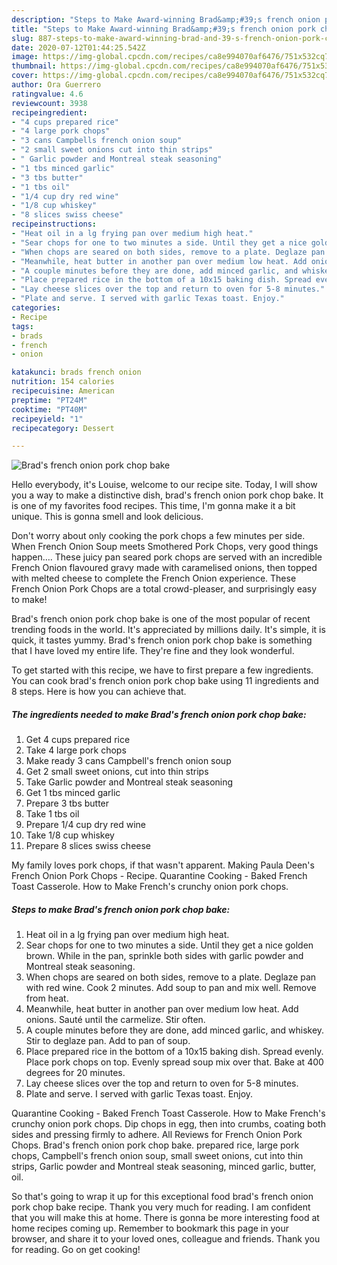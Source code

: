 ```yaml
---
description: "Steps to Make Award-winning Brad&amp;#39;s french onion pork chop bake"
title: "Steps to Make Award-winning Brad&amp;#39;s french onion pork chop bake"
slug: 887-steps-to-make-award-winning-brad-and-39-s-french-onion-pork-chop-bake
date: 2020-07-12T01:44:25.542Z
image: https://img-global.cpcdn.com/recipes/ca8e994070af6476/751x532cq70/brads-french-onion-pork-chop-bake-recipe-main-photo.jpg
thumbnail: https://img-global.cpcdn.com/recipes/ca8e994070af6476/751x532cq70/brads-french-onion-pork-chop-bake-recipe-main-photo.jpg
cover: https://img-global.cpcdn.com/recipes/ca8e994070af6476/751x532cq70/brads-french-onion-pork-chop-bake-recipe-main-photo.jpg
author: Ora Guerrero
ratingvalue: 4.6
reviewcount: 3938
recipeingredient:
- "4 cups prepared rice"
- "4 large pork chops"
- "3 cans Campbells french onion soup"
- "2 small sweet onions cut into thin strips"
- " Garlic powder and Montreal steak seasoning"
- "1 tbs minced garlic"
- "3 tbs butter"
- "1 tbs oil"
- "1/4 cup dry red wine"
- "1/8 cup whiskey"
- "8 slices swiss cheese"
recipeinstructions:
- "Heat oil in a lg frying pan over medium high heat."
- "Sear chops for one to two minutes a side. Until they get a nice golden brown. While in the pan, sprinkle both sides with garlic powder and Montreal steak seasoning."
- "When chops are seared on both sides, remove to a plate. Deglaze pan with red wine. Cook 2 minutes. Add soup to pan and mix well. Remove from heat."
- "Meanwhile, heat butter in another pan over medium low heat. Add onions. Sauté until the carmelize. Stir often."
- "A couple minutes before they are done, add minced garlic, and whiskey. Stir to deglaze pan. Add to pan of soup."
- "Place prepared rice in the bottom of a 10x15 baking dish. Spread evenly. Place pork chops on top. Evenly spread soup mix over that. Bake at 400 degrees for 20 minutes."
- "Lay cheese slices over the top and return to oven for 5-8 minutes."
- "Plate and serve. I served with garlic Texas toast. Enjoy."
categories:
- Recipe
tags:
- brads
- french
- onion

katakunci: brads french onion 
nutrition: 154 calories
recipecuisine: American
preptime: "PT24M"
cooktime: "PT40M"
recipeyield: "1"
recipecategory: Dessert

---
```



![Brad&#39;s french onion pork chop bake](https://img-global.cpcdn.com/recipes/ca8e994070af6476/751x532cq70/brads-french-onion-pork-chop-bake-recipe-main-photo.jpg)

Hello everybody, it's Louise, welcome to our recipe site. Today, I will show you a way to make a distinctive dish, brad&#39;s french onion pork chop bake. It is one of my favorites food recipes. This time, I'm gonna make it a bit unique. This is gonna smell and look delicious.

Don&#39;t worry about only cooking the pork chops a few minutes per side. When French Onion Soup meets Smothered Pork Chops, very good things happen…. These juicy pan seared pork chops are served with an incredible French Onion flavoured gravy made with caramelised onions, then topped with melted cheese to complete the French Onion experience. These French Onion Pork Chops are a total crowd-pleaser, and surprisingly easy to make!

Brad&#39;s french onion pork chop bake is one of the most popular of recent trending foods in the world. It's appreciated by millions daily. It's simple, it is quick, it tastes yummy. Brad&#39;s french onion pork chop bake is something that I have loved my entire life. They're fine and they look wonderful.


To get started with this recipe, we have to first prepare a few ingredients. You can cook brad&#39;s french onion pork chop bake using 11 ingredients and 8 steps. Here is how you can achieve that.

<!--inarticleads1-->

##### The ingredients needed to make Brad&#39;s french onion pork chop bake:

1. Get 4 cups prepared rice
1. Take 4 large pork chops
1. Make ready 3 cans Campbell&#39;s french onion soup
1. Get 2 small sweet onions, cut into thin strips
1. Take  Garlic powder and Montreal steak seasoning
1. Get 1 tbs minced garlic
1. Prepare 3 tbs butter
1. Take 1 tbs oil
1. Prepare 1/4 cup dry red wine
1. Take 1/8 cup whiskey
1. Prepare 8 slices swiss cheese


My family loves pork chops, if that wasn&#39;t apparent. Making Paula Deen&#39;s French Onion Pork Chops - Recipe. Quarantine Cooking - Baked French Toast Casserole. How to Make French&#39;s crunchy onion pork chops. 

<!--inarticleads2-->

##### Steps to make Brad&#39;s french onion pork chop bake:

1. Heat oil in a lg frying pan over medium high heat.
1. Sear chops for one to two minutes a side. Until they get a nice golden brown. While in the pan, sprinkle both sides with garlic powder and Montreal steak seasoning.
1. When chops are seared on both sides, remove to a plate. Deglaze pan with red wine. Cook 2 minutes. Add soup to pan and mix well. Remove from heat.
1. Meanwhile, heat butter in another pan over medium low heat. Add onions. Sauté until the carmelize. Stir often.
1. A couple minutes before they are done, add minced garlic, and whiskey. Stir to deglaze pan. Add to pan of soup.
1. Place prepared rice in the bottom of a 10x15 baking dish. Spread evenly. Place pork chops on top. Evenly spread soup mix over that. Bake at 400 degrees for 20 minutes.
1. Lay cheese slices over the top and return to oven for 5-8 minutes.
1. Plate and serve. I served with garlic Texas toast. Enjoy.


Quarantine Cooking - Baked French Toast Casserole. How to Make French&#39;s crunchy onion pork chops. Dip chops in egg, then into crumbs, coating both sides and pressing firmly to adhere. All Reviews for French Onion Pork Chops. Brad&#39;s french onion pork chop bake. prepared rice, large pork chops, Campbell&#39;s french onion soup, small sweet onions, cut into thin strips, Garlic powder and Montreal steak seasoning, minced garlic, butter, oil. 

So that's going to wrap it up for this exceptional food brad&#39;s french onion pork chop bake recipe. Thank you very much for reading. I am confident that you will make this at home. There is gonna be more interesting food at home recipes coming up. Remember to bookmark this page in your browser, and share it to your loved ones, colleague and friends. Thank you for reading. Go on get cooking!
